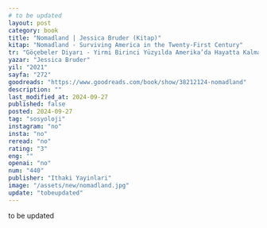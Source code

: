 ```yaml
---
# to be updated
layout: post
category: book
title: "Nomadland | Jessica Bruder (Kitap)"
kitap: "Nomadland - Surviving America in the Twenty-First Century"
tr: "Göçebeler Diyarı - Yirmi Birinci Yüzyılda Amerika’da Hayatta Kalmak"
yazar: "Jessica Bruder"
yil: "2021"
sayfa: "272"
goodreads: "https://www.goodreads.com/book/show/38212124-nomadland"
description: ""
last_modified_at: 2024-09-27
published: false
posted: 2024-09-27
tag: "sosyoloji"
instagram: "no"
insta: "no"
reread: "no"
rating: "3"
eng: ""
openai: "no"
num: "440"
publisher: "Ithaki Yayinlari"
image: "/assets/new/nomadland.jpg"
update: "tobeupdated"
---
```


to be updated
